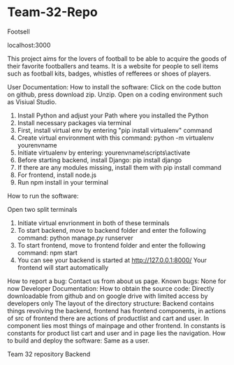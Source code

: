 # Team-32-Repo

Footsell

localhost:3000

This project aims for the lovers of football to be able to acquire the goods of their favorite footballers and teams. It is a website for people to sell items such as football kits, badges, whistles of refferees or shoes of players.

User Documentation: How to install the software: Click on the code button on github, press download zip. Unzip. Open on a coding environment such as Visiual Studio.

1) Install Python and adjust your Path where you installed the Python
2) Install necessary packages via terminal
3) First, install virtual env by entering "pip install virtualenv" command
4) Create virtual environment with this command: python -m virtualenv yourenvname
5) Initiate virtualenv by entering: yourenvname\scripts\activate
6) Before starting backend, install Django: pip install django
7) If there are any modules missing, install them with pip install command
8) For frontend, install node.js
9) Run npm install in your terminal

How to run the software:

Open two split terminals
1) Initiate virtual envrionment in both of these terminals
2) To start backend, move to backend folder and enter the following command: python manage.py runserver
3) To start frontend, move to frontend folder and enter the following command: npm start
4) You can see your backend is started at http://127.0.0.1:8000/ Your frontend will start automatically

How to report a bug: Contact us from about us page. Known bugs: None for now Developer Documentation: How to obtain the source code: Directly downloadable from github and on google drive with limited access by developers only The layout of the directory structure: Backend contains things revolving the backend, frontend has frontend components, in actions of src of frontend there are actions of productlist and cart and user. In component lies most things of mainpage and other frontend. In constants is constants for product list cart and user and in page lies the navigation. How to build and deploy the software: Same as a user.

Team 32 repository Backend
